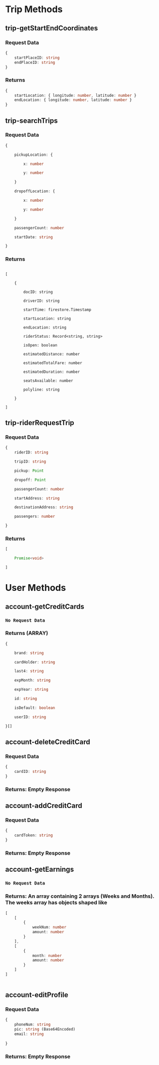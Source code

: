   

# Trip Methods

  

  
## trip-getStartEndCoordinates

### Request Data

```typescript
{
    startPlaceID: string
    endPlaceID: string
}
```

### Returns

```typescript
{
    startLocation: { longitude: number, latitude: number }
    endLocation: { longitude: number, latitude: number }
}
```  

  

## trip-searchTrips

  

### Request Data

```typescript
{

    pickupLocation: {

        x: number

        y: number

    }

    dropoffLocation: {

        x: number

        y: number

    }

    passengerCount: number

    startDate: string

}
```

### Returns

```

[

    {

        docID: string

        driverID: string

        startTime: firestore.Timestamp

        startLocation: string

        endLocation: string

        riderStatus: Record<string, string>

        isOpen: boolean

        estimatedDistance: number

        estimatedTotalFare: number

        estimatedDuration: number

        seatsAvailable: number

        polyline: string

    }

]
```


## trip-riderRequestTrip


### Request Data

```typescript
{   
    riderID: string

    tripID: string 

    pickup: Point 

    dropoff: Point

    passengerCount: number

    startAddress: string

    destinationAddress: string

    passengers: number

}
```
### Returns

```typescript
[

    Promise<void>

]
```

# User Methods

## account-getCreditCards

### `No Request Data`

### Returns (ARRAY)

```typescript
{

    brand: string

    cardHolder: string

    last4: string

    expMonth: string

    expYear: string

    id: string

    isDefault: boolean

    userID: string

}[]
```  


## account-deleteCreditCard

### Request Data

```typescript
{
    cardID: string
}
```

### Returns: Empty Response



## account-addCreditCard

### Request Data

```typescript
{
    cardToken: string
}
```

### Returns: Empty Response



## account-getEarnings

### `No Request Data`

### Returns: An array containing 2 arrays (Weeks and Months). The weeks array has objects shaped like

```typescript
[
    [
        {
            weekNum: number
            amount: number
        }
    ],
    [
        {
            month: number
            amount: number
        }
    ]
]
    
```




## account-editProfile

### Request Data

```typescript
{
    phoneNum: string
    pic: string (Base64Encoded)
    email: string
    
}
```

### Returns: Empty Response
